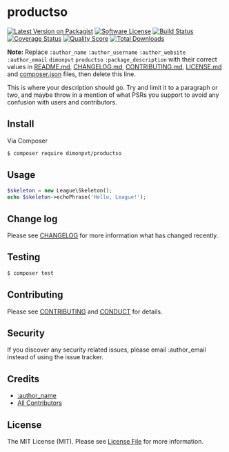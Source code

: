 # productso

[![Latest Version on Packagist][ico-version]][link-packagist]
[![Software License][ico-license]](LICENSE.md)
[![Build Status][ico-travis]][link-travis]
[![Coverage Status][ico-scrutinizer]][link-scrutinizer]
[![Quality Score][ico-code-quality]][link-code-quality]
[![Total Downloads][ico-downloads]][link-downloads]

**Note:** Replace ```:author_name``` ```:author_username``` ```:author_website``` ```:author_email``` ```dimonpvt``` ```productso``` ```:package_description``` with their correct values in [README.md](README.md), [CHANGELOG.md](CHANGELOG.md), [CONTRIBUTING.md](CONTRIBUTING.md), [LICENSE.md](LICENSE.md) and [composer.json](composer.json) files, then delete this line.

This is where your description should go. Try and limit it to a paragraph or two, and maybe throw in a mention of what
PSRs you support to avoid any confusion with users and contributors.

## Install

Via Composer

``` bash
$ composer require dimonpvt/productso
```

## Usage

``` php
$skeleton = new League\Skeleton();
echo $skeleton->echoPhrase('Hello, League!');
```

## Change log

Please see [CHANGELOG](CHANGELOG.md) for more information what has changed recently.

## Testing

``` bash
$ composer test
```

## Contributing

Please see [CONTRIBUTING](CONTRIBUTING.md) and [CONDUCT](CONDUCT.md) for details.

## Security

If you discover any security related issues, please email :author_email instead of using the issue tracker.

## Credits

- [:author_name][link-author]
- [All Contributors][link-contributors]

## License

The MIT License (MIT). Please see [License File](LICENSE.md) for more information.

[ico-version]: https://img.shields.io/packagist/v/dimonpvt/productso.svg?style=flat-square
[ico-license]: https://img.shields.io/badge/license-MIT-brightgreen.svg?style=flat-square
[ico-travis]: https://img.shields.io/travis/dimonpvt/productso/master.svg?style=flat-square
[ico-scrutinizer]: https://img.shields.io/scrutinizer/coverage/g/dimonpvt/productso.svg?style=flat-square
[ico-code-quality]: https://img.shields.io/scrutinizer/g/dimonpvt/productso.svg?style=flat-square
[ico-downloads]: https://img.shields.io/packagist/dt/dimonpvt/productso.svg?style=flat-square

[link-packagist]: https://packagist.org/packages/dimonpvt/productso
[link-travis]: https://travis-ci.org/dimonpvt/productso
[link-scrutinizer]: https://scrutinizer-ci.com/g/dimonpvt/productso/code-structure
[link-code-quality]: https://scrutinizer-ci.com/g/dimonpvt/productso
[link-downloads]: https://packagist.org/packages/dimonpvt/productso
[link-author]: https://github.com/:author_username
[link-contributors]: ../../contributors
